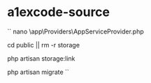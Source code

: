 # a1excode-source

``
nano \app\Providers\AppServiceProvider.php

cd public || rm -r storage

php artisan storage:link

php artisan migrate
``
